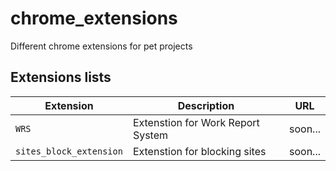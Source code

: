 # chrome_extensions
Different chrome extensions for pet projects

## Extensions lists

| Extension | Description                    | URL |
| ------------- | ------------------------------ | ---------|
| `WRS`   | Extenstion for Work Report System     |soon...|
| `sites_block_extension`   | Extenstion for blocking sites     |soon...|